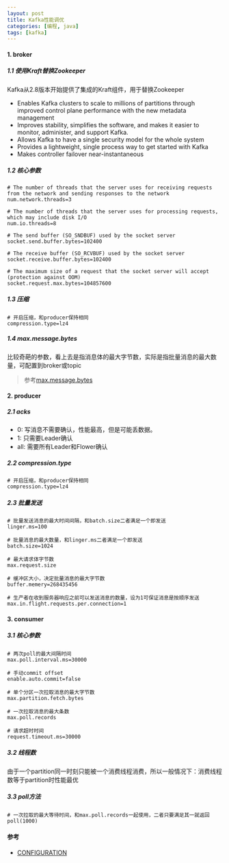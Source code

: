```yaml
---
layout: post
title: Kafka性能调优
categories: [编程, java]
tags: [kafka]
---
```


>  

#### 1. broker

##### 1.1 使用Kraft替换Zookeeper

Kafka从2.8版本开始提供了集成的Kraft组件，用于替换Zookeeper

* Enables Kafka clusters to scale to millions of partitions through improved control plane performance with the new metadata management
* Improves stability, simplifies the software, and makes it easier to monitor, administer, and support Kafka.
* Allows Kafka to have a single security model for the whole system
* Provides a lightweight, single process way to get started with Kafka
* Makes controller failover near-instantaneous


##### 1.2 核心参数

```
# The number of threads that the server uses for receiving requests from the network and sending responses to the network
num.network.threads=3

# The number of threads that the server uses for processing requests, which may include disk I/O
num.io.threads=8

# The send buffer (SO_SNDBUF) used by the socket server
socket.send.buffer.bytes=102400

# The receive buffer (SO_RCVBUF) used by the socket server
socket.receive.buffer.bytes=102400

# The maximum size of a request that the socket server will accept (protection against OOM)
socket.request.max.bytes=104857600
```

##### 1.3 压缩

```
# 开启压缩，和producer保持相同
compression.type=lz4
```

##### 1.4 max.message.bytes

比较奇葩的参数，看上去是指消息体的最大字节数，实际是指批量消息的最大数量，可配置到broker或topic

> 参考[max.message.bytes](https://kafka.apache.org/documentation/#topicconfigs_max.message.bytes)


#### 2. producer

##### 2.1 acks

* 0: 写消息不需要确认，性能最高，但是可能丢数据。
* 1: 只需要Leader确认
* all: 需要所有Leader和Flower确认

##### 2.2 compression.type

```
# 开启压缩，和producer保持相同
compression.type=lz4
```

##### 2.3 批量发送

```
# 批量发送消息的最大时间间隔，和batch.size二者满足一个即发送
linger.ms=100

# 批量消息的最大数量，和linger.ms二者满足一个即发送
batch.size=1024

# 最大请求体字节数
max.request.size

# 缓冲区大小，决定批量消息的最大字节数
buffer.memery=268435456

# 生产者在收到服务器响应之前可以发送消息的数量，设为1可保证消息是按顺序发送
max.in.flight.requests.per.connection=1
```

#### 3. consumer

##### 3.1 核心参数

```
# 两次poll的最大间隔时间
max.poll.interval.ms=30000

# 手动commit offset
enable.auto.commit=false

# 单个分区一次拉取消息的最大字节数
max.partition.fetch.bytes

# 一次拉取消息的最大条数
max.poll.records

# 请求超时时间
request.timeout.ms=30000

```

##### 3.2 线程数

由于一个partition同一时刻只能被一个消费线程消费，所以一般情况下：消费线程数等于partition时性能最优

##### 3.3 poll方法

```
# 一次拉取的最大等待时间，和max.poll.records一起使用，二者只要满足其一就返回
poll(1000)
```

#### 参考

* [CONFIGURATION](https://kafka.apache.org/documentation)